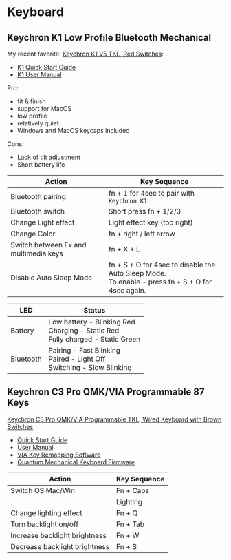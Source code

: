 # Keyboard

## Keychron K1 Low Profile Bluetooth Mechanical

My recent favorite:
[Keychron K1 V5 TKL, Red Switches](https://www.amazon.com/dp/B07YJSM85Z):

* [K1 Quick Start Guide](https://drive.google.com/file/d/1eu1LWz8qH-syJ9nK5CyUK9IICRo1JWC3/view)
* [K1 User Manual](https://drive.google.com/file/d/1-wJ5uSzFU-PzIQaV1AFRLkbLeQ8jkeg3/view)


Pro:

* fit & finish
* support for MacOS
* low profile
* relatively quiet
* Windows and MacOS keycaps included

Cons:

* Lack of tilt adjustment
* Short battery life

Action|Key Sequence
------|------------
Bluetooth pairing|fn + 1 for 4sec to pair with `Keychron K1`
Bluetooth switch|Short press fn + 1/2/3
Change Light effect|Light effect key (top right)
Change Color|fn + right / left arrow
Switch between Fx and multimedia keys|fn + X + L
Disable Auto Sleep Mode|fn + S + O for 4sec to disable the Auto Sleep Mode.<br>To enable - press fn + S + O for 4sec again.



LED|Status
---|------
Battery|Low battery - Blinking Red<br>Charging - Static Red<br>Fully charged - Static Green
Bluetooth|Pairing - Fast Blinking<br>Paired - Light Off<br>Switching - Slow Blinking

## Keychron C3 Pro QMK/VIA Programmable 87 Keys

[Keychron C3 Pro QMK/VIA Programmable TKL, Wired Keyboard with Brown Switches](https://www.amazon.com/dp/B0CBWJ9SKX)

* [Quick Start Guide](https://m.media-amazon.com/images/I/C11eYlyJOpL.pdf)
* [User Manual](https://m.media-amazon.com/images/I/C1sFBxYaEmL.pdf)
* [VIA Key Remapping Software](https://www.caniusevia.com/docs/specification)
* [Quantum Mechanical Keyboard Firmware](https://github.com/qmk/qmk_firmware)

Action|Key Sequence
------|------------
Switch OS Mac/Win|Fn + Caps
.|Lighting
Change lighting effect|Fn + Q
Turn backlight on/off|Fn + Tab
Increase backlight brightness|Fn + W
Decrease backlight brightness|Fn + S
